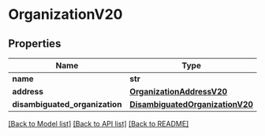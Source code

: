 # OrganizationV20

## Properties
Name | Type | Description | Notes
------------ | ------------- | ------------- | -------------
**name** | **str** |  | 
**address** | [**OrganizationAddressV20**](OrganizationAddressV20.md) |  | 
**disambiguated_organization** | [**DisambiguatedOrganizationV20**](DisambiguatedOrganizationV20.md) |  | [optional] 

[[Back to Model list]](../README.md#documentation-for-models) [[Back to API list]](../README.md#documentation-for-api-endpoints) [[Back to README]](../README.md)

